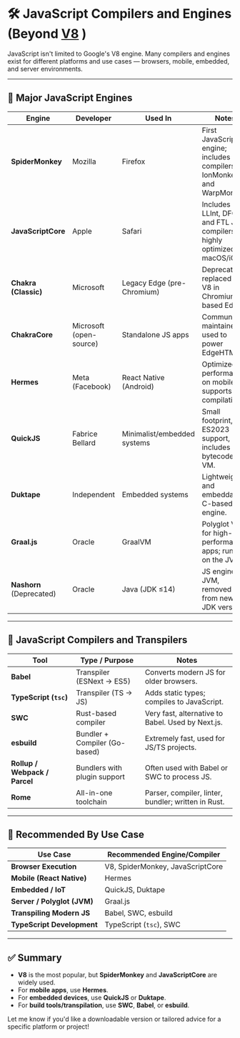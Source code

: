 # 🛠️ JavaScript Compilers and Engines (Beyond [V8](https://v8.dev/) )

JavaScript isn't limited to Google's V8 engine. Many compilers and engines exist for different platforms and use cases — browsers, mobile, embedded, and server environments.

---

## 🔧 Major JavaScript Engines

| Engine              | Developer           | Used In                      | Notes                                                                 |
|---------------------|---------------------|-------------------------------|-----------------------------------------------------------------------|
| **SpiderMonkey**     | Mozilla             | Firefox                       | First JavaScript engine; includes JIT compilers like IonMonkey and WarpMonkey. |
| **JavaScriptCore**   | Apple               | Safari                        | Includes LLInt, DFG, and FTL JIT compilers; highly optimized for macOS/iOS. |
| **Chakra (Classic)** | Microsoft           | Legacy Edge (pre-Chromium)    | Deprecated, replaced by V8 in Chromium-based Edge.                   |
| **ChakraCore**       | Microsoft (open-source) | Standalone JS apps     | Community-maintained; used to power EdgeHTML.                        |
| **Hermes**           | Meta (Facebook)     | React Native (Android)        | Optimized for performance on mobile; supports AOT compilation.       |
| **QuickJS**          | Fabrice Bellard     | Minimalist/embedded systems   | Small footprint, full ES2023 support, includes a bytecode VM.        |
| **Duktape**          | Independent          | Embedded systems              | Lightweight and embeddable C-based JS engine.                        |
| **Graal.js**         | Oracle              | GraalVM                       | Polyglot VM for high-performance apps; runs JS on the JVM.           |
| **Nashorn** (Deprecated) | Oracle        | Java (JDK ≤14)               | JS engine for JVM, removed from newer JDK versions.                  |

---

## 🧪 JavaScript Compilers and Transpilers

| Tool               | Type / Purpose                  | Notes |
|--------------------|----------------------------------|-------|
| **Babel**           | Transpiler (ESNext → ES5)       | Converts modern JS for older browsers. |
| **TypeScript (`tsc`)** | Transpiler (TS → JS)        | Adds static types; compiles to JavaScript. |
| **SWC**             | Rust-based compiler             | Very fast, alternative to Babel. Used by Next.js. |
| **esbuild**         | Bundler + Compiler (Go-based)   | Extremely fast, used for JS/TS projects. |
| **Rollup / Webpack / Parcel** | Bundlers with plugin support | Often used with Babel or SWC to process JS. |
| **Rome**            | All-in-one toolchain            | Parser, compiler, linter, bundler; written in Rust. |

---

## 🧠 Recommended By Use Case

| Use Case                         | Recommended Engine/Compiler      |
|----------------------------------|----------------------------------|
| **Browser Execution**            | V8, SpiderMonkey, JavaScriptCore |
| **Mobile (React Native)**        | Hermes                           |
| **Embedded / IoT**               | QuickJS, Duktape                 |
| **Server / Polyglot (JVM)**      | Graal.js                         |
| **Transpiling Modern JS**        | Babel, SWC, esbuild              |
| **TypeScript Development**       | TypeScript (`tsc`), SWC          |

---

## ✅ Summary

- **V8** is the most popular, but **SpiderMonkey** and **JavaScriptCore** are widely used.
- For **mobile apps**, use **Hermes**.
- For **embedded devices**, use **QuickJS** or **Duktape**.
- For **build tools/transpilation**, use **SWC**, **Babel**, or **esbuild**.

Let me know if you'd like a downloadable version or tailored advice for a specific platform or project!
